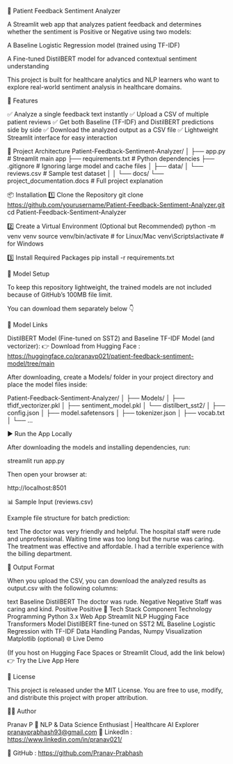 🧠 Patient Feedback Sentiment Analyzer

A Streamlit web app that analyzes patient feedback and determines whether the sentiment is Positive or Negative using two models:

A Baseline Logistic Regression model (trained using TF-IDF)

A Fine-tuned DistilBERT model for advanced contextual sentiment understanding

This project is built for healthcare analytics and NLP learners who want to explore real-world sentiment analysis in healthcare domains.

🚀 Features

✅ Analyze a single feedback text instantly
✅ Upload a CSV of multiple patient reviews
✅ Get both Baseline (TF-IDF) and DistilBERT predictions side by side
✅ Download the analyzed output as a CSV file
✅ Lightweight Streamlit interface for easy interaction

🧩 Project Architecture
Patient-Feedback-Sentiment-Analyzer/
│
├── app.py                    # Streamlit main app
├── requirements.txt          # Python dependencies
├── .gitignore                # Ignoring large model and cache files
│
├── data/
│   └── reviews.csv           # Sample test dataset
│ 
│
└── docs/
    └── project_documentation.docs   # Full project explanation 

📦 Installation
1️⃣ Clone the Repository
git clone https://github.com/yourusername/Patient-Feedback-Sentiment-Analyzer.git
cd Patient-Feedback-Sentiment-Analyzer

2️⃣ Create a Virtual Environment (Optional but Recommended)
python -m venv venv
source venv/bin/activate   # for Linux/Mac
venv\Scripts\activate      # for Windows

3️⃣ Install Required Packages
pip install -r requirements.txt

🧠 Model Setup

To keep this repository lightweight, the trained models are not included because of GitHub’s 100MB file limit.

You can download them separately below 👇

🔗 Model Links

DistilBERT Model (Fine-tuned on SST2) and Baseline TF-IDF Model (and vectorizer):
👉 Download from Hugging Face : https://huggingface.co/pranavp021/patient-feedback-sentiment-model/tree/main

After downloading, create a Models/ folder in your project directory and place the model files inside:

Patient-Feedback-Sentiment-Analyzer/
│
├── Models/
│   ├── tfidf_vectorizer.pkl
│   ├── sentiment_model.pkl
│   └── distilbert_sst2/
│       ├── config.json
│       ├── model.safetensors
│       ├── tokenizer.json
│       ├── vocab.txt
│       └── ...

▶️ Run the App Locally

After downloading the models and installing dependencies, run:

streamlit run app.py


Then open your browser at:

http://localhost:8501

📊 Sample Input (reviews.csv)

Example file structure for batch prediction:

text
The doctor was very friendly and helpful.
The hospital staff were rude and unprofessional.
Waiting time was too long but the nurse was caring.
The treatment was effective and affordable.
I had a terrible experience with the billing department.

💾 Output Format

When you upload the CSV, you can download the analyzed results as output.csv with the following columns:

text	Baseline	DistilBERT
The doctor was rude.	Negative	Negative
Staff was caring and kind.	Positive	Positive
🧠 Tech Stack
Component	Technology
Programming	Python 3.x
Web App	Streamlit
NLP	Hugging Face Transformers
Model	DistilBERT fine-tuned on SST2
ML Baseline	Logistic Regression with TF-IDF
Data Handling	Pandas, Numpy
Visualization	Matplotlib (optional)
🌐 Live Demo

(If you host on Hugging Face Spaces or Streamlit Cloud, add the link below)
👉 Try the Live App Here

🧾 License

This project is released under the MIT License.
You are free to use, modify, and distribute this project with proper attribution.

👨‍💻 Author

Pranav P
📍 NLP & Data Science Enthusiast | Healthcare AI Explorer
pranavprabhash93@gmail.com
🔗 LinkedIn : https://www.linkedin.com/in/pranav021/

🔗 GitHub : https://github.com/Pranav-Prabhash
